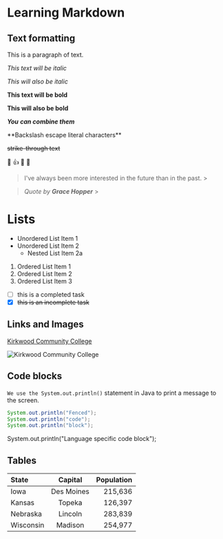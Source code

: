 # Learning Markdown

## Text formatting

This is a paragraph of text.

*This text will be italic*

_This will also be italic_

**This text will be bold**

__This will also be bold__

***You*** **_can combine them_**

\*\*Backslash escape literal characters\*\*

~~strike-through text~~

:cowboy_hat_face: :thumbsup: :tada: :rocket:

> I've always been more interested in the future than in the past. >

> *Quote by **Grace Hopper*** >

# Lists

* Unordered List Item 1
* Unordered List Item 2
  * Nested List Item 2a

1. Ordered List Item 1
2. Ordered List Item 2
3. Ordered List Item 3

- [ ] this is a completed task
- [x] ~~this is an incomplete task~~

## Links and Images

[Kirkwood Community College](http://www.kirkwood.edu)

![Kirkwood Community College](https://www.kirkwood.edu/images/cehomepage/ceheader_kirkwood.png)

## Code blocks

`We use the System.out.println()` statement in Java to print a message to the screen.
``` java
System.out.println("Fenced");
System.out.println("code");
System.out.println("block");
```

System.out.println("Language specific code block");

## Tables


|State | Capital | Population |
|:------|:-------:|-----------:|
| Iowa   |Des Moines |215,636 |
| Kansas |Topeka |126,397 |
| Nebraska| Lincoln| 283,839 |
| Wisconsin| Madison |254,977 |